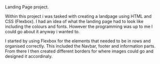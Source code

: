 Landing Page project.

Within this project i was tasked with creating a landpage using HTML and CSS (Flexbox). I had an idea of what the landing page had to look like including the colours and fonts. However the programming was up to me I could go about it anyway i wanted to.

I started by using Flexbox for the elements that needed to be in rows and organised correctly. This included the Navbar, footer and information parts. From there I then created different borders for where images could go and designed it accordinaly.


